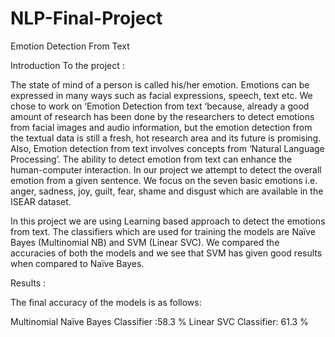 # NLP-Final-Project
Emotion Detection From Text 

Introduction To the project :

The state of mind of a person is called his/her emotion. Emotions can be expressed in many ways such as facial expressions, speech, text etc. We chose to work on ‘Emotion Detection from text ‘because, already a good amount of research has been done by the researchers to detect emotions from facial images and audio information, but the emotion detection from the textual data is still a fresh, hot research area and its future is promising. Also, Emotion detection from text involves concepts from ‘Natural Language Processing’. The ability to detect emotion from text can enhance the human-computer interaction. In our project we attempt to detect the overall emotion from a given sentence. We focus on the seven basic emotions i.e. anger, sadness, joy, guilt, fear, shame and disgust which are available in the ISEAR dataset. 


In this project we are using Learning based approach to detect the emotions from text. The classifiers which are used for training the models are Naïve Bayes (Multinomial NB) and SVM (Linear SVC). We compared the accuracies of both the models and we see that SVM has given good results when compared to Naïve Bayes.


Results :

The final accuracy of the models is as follows: 
 
Multinomial Naïve Bayes Classifier :58.3 %
Linear SVC Classifier: 61.3 %
